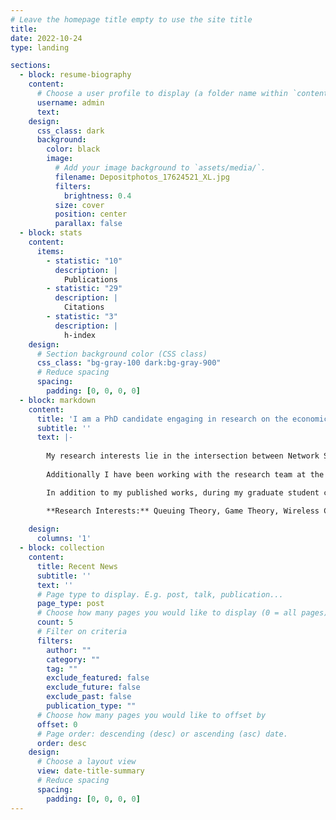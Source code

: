 ```yaml
---
# Leave the homepage title empty to use the site title
title:
date: 2022-10-24
type: landing

sections:
  - block: resume-biography
    content:
      # Choose a user profile to display (a folder name within `content/authors/`)
      username: admin
      text:
    design:
      css_class: dark
      background:
        color: black
        image:
          # Add your image background to `assets/media/`.
          filename: Depositphotos_17624521_XL.jpg
          filters:
            brightness: 0.4
          size: cover
          position: center
          parallax: false
  - block: stats
    content:
      items:
        - statistic: "10"
          description: |
            Publications
        - statistic: "29"
          description: |
            Citations
        - statistic: "3"
          description: |
            h-index
    design:
      # Section background color (CSS class)
      css_class: "bg-gray-100 dark:bg-gray-900"
      # Reduce spacing
      spacing:
        padding: [0, 0, 0, 0]
  - block: markdown
    content:
      title: 'I am a PhD candidate engaging in research on the economics of cloud computing and cognitive radio networks'
      subtitle: ''
      text: |-
        
        My research interests lie in the intersection between Network Systems and Security, especially wireless systems; the economic impacts of Dynamic Spectrum Co-Existence, and the policy implications in making different design choices. In particular, within the internet space wireless connectivity is an essential pillar for expansion of high speed internet service and ensuring that communities are not left behind due to accidents of geography and/or topography. However, considerations of uses such as remote sensing for climatology monitoring or radio astronomy for space science research make equitable sharing a delicate balancing act. My published works include a Policy Track Runner-Up award for Best Paper at the 2024 IEEE DySpan conference for preliminary work done in concert with collaborators at the Ohio State ElectroScience Laboratory establishing the economic feasibility of such sharing for wholesale commercial markets yielding priority to mission critical Earth Exploration Satellite Service-passive radiometers. 
        
        Additionally I have been working with the research team at the FROOT Lab at the University of Maryland, College Park on problems related to monitoring of cloud computing clusters in mobile networks, with an eye towards security applications. Specifically, looking at new ways to model attacks on scalable container networks where the attacker objective is to force the provider to consume resources in an excessive manner via Economic Denial of Sustainability attacks.

        In addition to my published works, during my graduate student career I have been involved with Boston University’s Student Association of Graduate Engineers (SAGE) in various executive board roles, have served on a graduate student advisory committee providing feedback for graduate student focused university initiatives and proposed policy update to the Associate Provost for Graduate Affairs, and served on the organizing committee for the 10th and 11th BU CISE Graduate Student Workshops in 2024-25.

        **Research Interests:** Queuing Theory, Game Theory, Wireless Communications, Spectrum Allocation and Dynamic Spectrum Co-Existence, Passive-Active User Interactions, Wide Area Networks, Mobile Edge Computing, Scalable Networks, Systems Security, Public Policy
        
    design:
      columns: '1'
  - block: collection
    content:
      title: Recent News
      subtitle: ''
      text: ''
      # Page type to display. E.g. post, talk, publication...
      page_type: post
      # Choose how many pages you would like to display (0 = all pages)
      count: 5
      # Filter on criteria
      filters:
        author: ""
        category: ""
        tag: ""
        exclude_featured: false
        exclude_future: false
        exclude_past: false
        publication_type: ""
      # Choose how many pages you would like to offset by
      offset: 0
      # Page order: descending (desc) or ascending (asc) date.
      order: desc
    design:
      # Choose a layout view
      view: date-title-summary
      # Reduce spacing
      spacing:
        padding: [0, 0, 0, 0]
---
```

